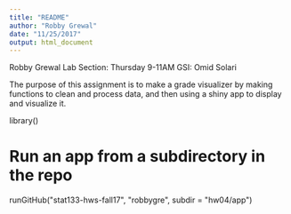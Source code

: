 ```yaml
---
title: "README"
author: "Robby Grewal"
date: "11/25/2017"
output: html_document
---
```


Robby Grewal
Lab Section: Thursday 9-11AM
GSI: Omid Solari

The purpose of this assignment is to make a grade visualizer by making functions to clean and process data, and then using a shiny app to display and visualize it.

library()
# Run an app from a subdirectory in the repo
runGitHub("stat133-hws-fall17", "robbygre", subdir = "hw04/app")


